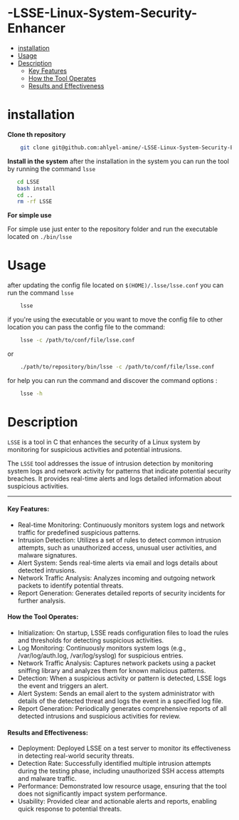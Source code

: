 # -LSSE-Linux-System-Security-Enhancer

- [installation](#installation) 
- [Usage](#usage)
- [Description](#Description)
    - [Key Features](#key-features)
    - [How the Tool Operates](#how-the-tool-operates)
    - [Results and Effectiveness](#results-and-effectiveness)


# installation

**Clone th repository**
```bash
    git clone git@github.com:ahlyel-amine/-LSSE-Linux-System-Security-Enhancer.git LSSE
```

**Install in the system**
after the installation in the system you can run the tool by running the command `lsse`
```bash
   cd LSSE
   bash install
   cd ..
   rm -rf LSSE
```

**For simple use**

For simple use just enter to the repository folder and run the executable located on `./bin/lsse`


# Usage

after updating the config file located on `$(HOME)/.lsse/lsse.conf` you can run the command `lsse`

```bash
    lsse
```

if you're using the executable or you want to move the config file to other location you can pass the config file to the command:

```bash
    lsse -c /path/to/conf/file/lsse.conf
```
or
```bash
    ./path/to/repository/bin/lsse -c /path/to/conf/file/lsse.conf
```

for help you can run the command and discover the command options :

```bash
    lsse -h
```


# Description

`LSSE` is a tool in C that enhances the security of a Linux system by monitoring for suspicious activities and potential intrusions.

The `LSSE` tool addresses the issue of intrusion detection by monitoring system logs and network activity for patterns that indicate potential security breaches. It provides real-time alerts and logs detailed information about suspicious activities.

---
#### **Key Features:**

- Real-time Monitoring: Continuously monitors system logs and network traffic for predefined suspicious patterns.
- Intrusion Detection: Utilizes a set of rules to detect common intrusion attempts, such as unauthorized access, unusual user activities, and malware signatures.
- Alert System: Sends real-time alerts via email and logs details about detected intrusions.
- Network Traffic Analysis: Analyzes incoming and outgoing network packets to identify potential threats.
- Report Generation: Generates detailed reports of security incidents for further analysis.


#### **How the Tool Operates:**
- Initialization: On startup, LSSE reads configuration files to load the rules and thresholds for detecting suspicious activities.
- Log Monitoring: Continuously monitors system logs (e.g., /var/log/auth.log, /var/log/syslog) for suspicious entries.
- Network Traffic Analysis: Captures network packets using a packet sniffing library and analyzes them for known malicious patterns.
- Detection: When a suspicious activity or pattern is detected, LSSE logs the event and triggers an alert.
- Alert System: Sends an email alert to the system administrator with details of the detected threat and logs the event in a specified log file.
- Report Generation: Periodically generates comprehensive reports of all detected intrusions and suspicious activities for review.


#### **Results and Effectiveness:**
- Deployment: Deployed LSSE on a test server to monitor its effectiveness in detecting real-world security threats.
- Detection Rate: Successfully identified multiple intrusion attempts during the testing phase, including unauthorized SSH access attempts and malware traffic.
- Performance: Demonstrated low resource usage, ensuring that the tool does not significantly impact system performance.
- Usability: Provided clear and actionable alerts and reports, enabling quick response to potential threats.
